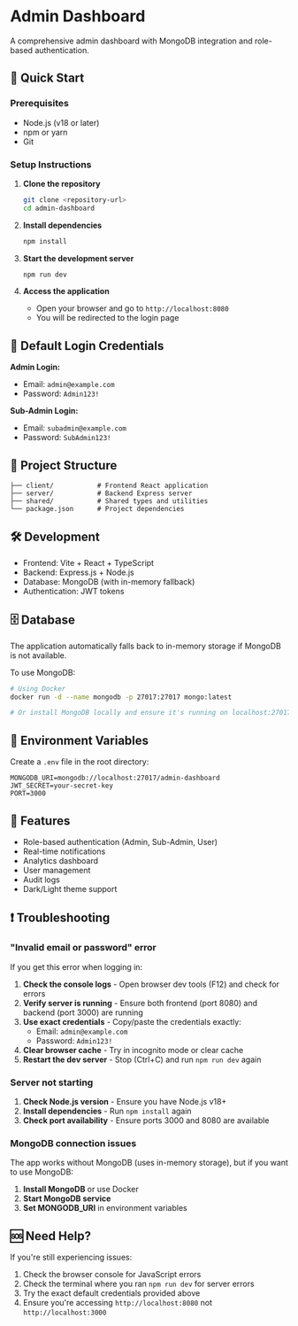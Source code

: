 # Admin Dashboard

A comprehensive admin dashboard with MongoDB integration and role-based authentication.

## 🚀 Quick Start

### Prerequisites

- Node.js (v18 or later)
- npm or yarn
- Git

### Setup Instructions

1. **Clone the repository**

   ```bash
   git clone <repository-url>
   cd admin-dashboard
   ```

2. **Install dependencies**

   ```bash
   npm install
   ```

3. **Start the development server**

   ```bash
   npm run dev
   ```

4. **Access the application**
   - Open your browser and go to `http://localhost:8080`
   - You will be redirected to the login page

## 🔐 Default Login Credentials

**Admin Login:**

- Email: `admin@example.com`
- Password: `Admin123!`

**Sub-Admin Login:**

- Email: `subadmin@example.com`
- Password: `SubAdmin123!`

## 📂 Project Structure

```
├── client/           # Frontend React application
├── server/           # Backend Express server
├── shared/           # Shared types and utilities
└── package.json      # Project dependencies
```

## 🛠 Development

- Frontend: Vite + React + TypeScript
- Backend: Express.js + Node.js
- Database: MongoDB (with in-memory fallback)
- Authentication: JWT tokens

## 🗄️ Database

The application automatically falls back to in-memory storage if MongoDB is not available.

To use MongoDB:

```bash
# Using Docker
docker run -d --name mongodb -p 27017:27017 mongo:latest

# Or install MongoDB locally and ensure it's running on localhost:27017
```

## 🔧 Environment Variables

Create a `.env` file in the root directory:

```env
MONGODB_URI=mongodb://localhost:27017/admin-dashboard
JWT_SECRET=your-secret-key
PORT=3000
```

## 📱 Features

- Role-based authentication (Admin, Sub-Admin, User)
- Real-time notifications
- Analytics dashboard
- User management
- Audit logs
- Dark/Light theme support

## ❗ Troubleshooting

### "Invalid email or password" error

If you get this error when logging in:

1. **Check the console logs** - Open browser dev tools (F12) and check for errors
2. **Verify server is running** - Ensure both frontend (port 8080) and backend (port 3000) are running
3. **Use exact credentials** - Copy/paste the credentials exactly:
   - Email: `admin@example.com`
   - Password: `Admin123!`
4. **Clear browser cache** - Try in incognito mode or clear cache
5. **Restart the dev server** - Stop (Ctrl+C) and run `npm run dev` again

### Server not starting

1. **Check Node.js version** - Ensure you have Node.js v18+
2. **Install dependencies** - Run `npm install` again
3. **Check port availability** - Ensure ports 3000 and 8080 are available

### MongoDB connection issues

The app works without MongoDB (uses in-memory storage), but if you want to use MongoDB:

1. **Install MongoDB** or use Docker
2. **Start MongoDB service**
3. **Set MONGODB_URI** in environment variables

## 🆘 Need Help?

If you're still experiencing issues:

1. Check the browser console for JavaScript errors
2. Check the terminal where you ran `npm run dev` for server errors
3. Try the exact default credentials provided above
4. Ensure you're accessing `http://localhost:8080` not `http://localhost:3000`
